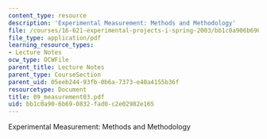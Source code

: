 ```yaml
---
content_type: resource
description: 'Experimental Measurement: Methods and Methodology'
file: /courses/16-621-experimental-projects-i-spring-2003/bb1c0a906b690832fad0c2e02982e165_09_measurement03.pdf
file_type: application/pdf
learning_resource_types:
- Lecture Notes
ocw_type: OCWFile
parent_title: Lecture Notes
parent_type: CourseSection
parent_uid: 05eeb244-93fb-0b6a-7373-e40a4155b36f
resourcetype: Document
title: 09_measurement03.pdf
uid: bb1c0a90-6b69-0832-fad0-c2e02982e165
---
```

Experimental Measurement: Methods and Methodology

